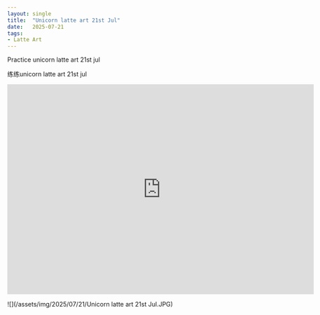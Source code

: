 ```yaml
---
layout: single
title:  "Unicorn latte art 21st Jul"
date:   2025-07-21
tags:
- Latte Art
---
```


Practice unicorn latte art 21st jul

练练unicorn latte art 21st jul

<div class="embed-container">
  <iframe
      src="https://www.youtube.com/embed/RjBM0S0AT1c"
      width="700"
      height="480"
      frameborder="0"
      allowfullscreen="true">
  </iframe>
</div>

![](/assets/img/2025/07/21/Unicorn latte art 21st Jul.JPG)
